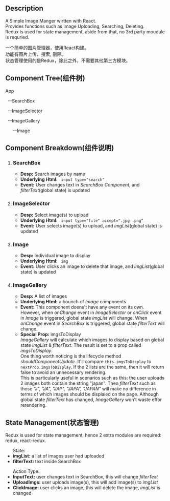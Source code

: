 <section>
  <h2>Description</h2>
  <p>
    A Simple Image Manger wirtten with React.<br>
    Provides functions such as Image Uploading, Searching, Deleting.<br>
    Redux is used for state management, aside from that, no 3rd party moudule is requried.<br> 
  </p>
  <p>
    一个简单的图片管理器，使用React构建。<br>
    功能有图片上传，搜索, 删除。<br>
    状态管理使用的是Redux，除此之外，不需要其他第三方模块。</br>
  </p>
</section>

<section>
  <h2>Component Tree(组件树)</h2>
  <p>App</p>
  <p>&nbsp;&nbsp;--SearchBox</p>
  <p>&nbsp;&nbsp;--ImageSelector</p>
  <p>&nbsp;&nbsp;--ImageGallery</p>
  <p>&nbsp;&nbsp;&nbsp;&nbsp;&nbsp;&nbsp;--Image</p>
</section>

<section>
  <h2>Component Breakdown(组件说明)</h2>
  <ol>
    <li>
      <h3>SearchBox</h3>
      <ul>
        <li><strong>Desp:</strong> Search images by name</li>
        <li><strong>Underlying Html:</strong> <code> input type="search" </code></li>
        <li><strong>Event:</strong> User changes text in <em>SearchBox Component</em>, and <em>filterText</em>(global state) is updated</li>
      </ul>
    </li>
    <li>
      <h3>ImageSelector</h3>
      <ul>
        <li><strong>Desp:</strong> Select image(s) to upload</li>
        <li><strong>Underlying Html:</strong> <code> input type="file" accept=".jpg .png" </code></li>
        <li><strong>Event:</strong> User selects image(s) to upload, and <em>imgList</em>(global state)  is updated</li>
      </ul>
    </li>  
     <li>
      <h3>Image</h3>
      <ul>
        <li><strong>Desp:</strong> Individual image to display</li>
        <li><strong>Underlying Html:</strong> <code> img </code></li>
        <li><strong>Event:</strong> User clicks an image to delete that image, and <em>imgList</em>(global state)  is updated</li>
      </ul>
    </li>  
     <li>
      <h3>ImageGallery</h3>
      <ul>
        <li><strong>Desp:</strong> A list of images</li>
        <li><strong>Underlying Html:</strong> a bounch of <em>Image</em> components </li>
        <li>
          <strong>Event:</strong> This component doens't have any event on its own. <br> 
          However, when <em>onChange</em> event in <em>ImageSelector</em> or <em>onClick</em> event in <em>Image</em> is triggered,               global state <em>imgList</em> will change. When <em>onChange</em> event in <em>SearchBox</em> is triggered, global state <em>filterText</em> will change.
        </li>
        <li>
          <strong>Special Prop:</strong> imgsToDisplay<br>
          <em>ImageGallery</em> will calculate which images to display based on global state <em>imgList</em> & <em>filterText</em>.
          The result is set to a prop called <em>imgsToDisplay</em>.<br>
          One thing worth noticing is the lifecycle method <em>shouldComponentUpdate</em>.
          It'll compare <code>this.imgsToDisplay</code> to <code>nextProp.imgsToDisplay</code>.
          If the 2 lists are the same, then it will return false to avoid an unnecessary rendering.<br>
          This is particularly useful in scenarios such as this: the user uploads 2 images both contain the string "japan".
          Then <em>filterText</em> such as those <em>"J", "JA", "JAP", "JAPA", "JAPAN"</em> will make no difference
          in terms of which images should be displaied on the page. Although global state <em>filterText</em> has changed, <em>ImageGallery</em> won't waste effor rerendering.
        </li>
      </ul>
    </li>  
  <ol>
</section>
    
<section>
  <h2>State Management(状态管理)</h2>
  <p>
    Redux is used for state management, hence 2 extra modules are required: redux, react-redux. <br>
    <ul>
      State: 
      <li><strong>imgList:</strong> a list of images user had uploaded</li>
      <li><strong>filterText: </strong>text inside SearchBox</li>
    </ul>
    <ul>
      Action Type:
      <li><strong>InputText:</strong> user changes text in SearchBox, this will change <em>filterText</em></li>
      <li><strong>UploadImgs:</strong> user uploads image(s), this will add image(s) to <em>imgList</em></li>
      <li><strong>ClickImage:</strong> user clicks an image, this will delete the image, <em>imgList</em> is changed</li>
    </ul>
  </p>
</section>
